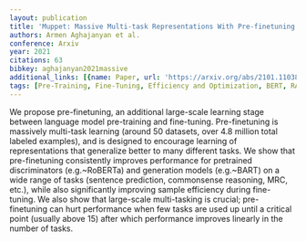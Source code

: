```yaml
---
layout: publication
title: 'Muppet: Massive Multi-task Representations With Pre-finetuning'
authors: Armen Aghajanyan et al.
conference: Arxiv
year: 2021
citations: 63
bibkey: aghajanyan2021massive
additional_links: [{name: Paper, url: 'https://arxiv.org/abs/2101.11038'}]
tags: [Pre-Training, Fine-Tuning, Efficiency and Optimization, BERT, RAG]
---
```

We propose pre-finetuning, an additional large-scale learning stage between
language model pre-training and fine-tuning. Pre-finetuning is massively
multi-task learning (around 50 datasets, over 4.8 million total labeled
examples), and is designed to encourage learning of representations that
generalize better to many different tasks. We show that pre-finetuning
consistently improves performance for pretrained discriminators (e.g.~RoBERTa)
and generation models (e.g.~BART) on a wide range of tasks (sentence
prediction, commonsense reasoning, MRC, etc.), while also significantly
improving sample efficiency during fine-tuning. We also show that large-scale
multi-tasking is crucial; pre-finetuning can hurt performance when few tasks
are used up until a critical point (usually above 15) after which performance
improves linearly in the number of tasks.